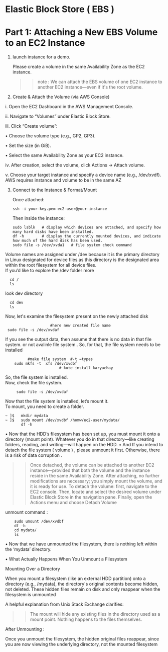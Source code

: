 <h1>Elastic Block Store ( EBS )</h1>

<h1>Part 1: Attaching a New EBS Volume to an EC2 Instance</h1>

1. launch instance for a demo.

   Please create a volume in the same Availability Zone as the EC2 instance.

    >>note  : We can attach the EBS volume of one EC2 instance to another EC2 instance—even if it's the root volume.

2. Create & Attach the Volume (via AWS Console)

i. Open the EC2 Dashboard in the AWS Management Console.

ii. Navigate to “Volumes” under Elastic Block Store.

iii. Click “Create volume”:

   • Choose the volume type (e.g., GP2, GP3).

   • Set the size (in GiB).

   • Select the same Availability Zone as your EC2 instance.

iv. After creation, select the volume, click Actions → Attach volume.

v. Choose your target instance and specify a device name (e.g., /dev/xvdf).
AWS requires instance and volume to be in the same AZ

3. Connect to the Instance & Format/Mount

     Once attached:

       ssh -i your-key.pem ec2-user@your-instance
   Then inside the instance:

       sudo lsblk   # display which devices are attached, and specify how many hard disks have been installed.
       df -h        # display the currently mounted devices, and indicate how much of the hard disk has been used.
       sudo file -s /dev/xvda1   # file system check command
Volume names are assigned under /dev because it is the primary directory in Linux designated for device files.as this directory is the designated area within the root filesystem for all device files.<br>
If you’d like to explore the /dev folder more

      cd /
      ls
 look dev directory
     
      cd dev
      ls

Now, let's examine the filesystem present on the newly attached disk

                        #here new created file name
     sudo file -s /dev/xvdaf
If you see the output data, then assume that there is no data in that file system. or not avalinle file system..
So, for that, the file system needs to be installed

              #make file system  #-t =types 
        sudo mkfs -t  xfs /dev/xvdbf
                            # kute install karyachay


  So, the file system is installed.<br>
  Now, check the file system.

         sudo file -s /dev/xvdaf
Now that the file system is installed, let’s mount it.<br>
To mount, you need to create a folder.

    ~ ]$   mkdir mydata
    ~ ]$   sudo mount /dev/xvdbf /homw/ec2-user/mydata/
           df -h

• Now that the HDD’s filesystem has been set up, you must mount it onto a directory (mount point). Whatever you do in that directory—like creating folders, reading, and writing—will happen on the HDD.
• And If you intend to detach the file system ( volume ) , please unmount it first. Otherwise, there is a risk of data corruption .
>>Once detached, the volume can be attached to another EC2 instance—provided that both the volume and the instance reside in the same Availability Zone. After attaching, no further modifications are necessary; you simply mount the volume, and it is ready for use.
>>To detach the volume: first, navigate to the EC2 console. Then, locate and select the desired volume under Elastic Block Store in the navigation pane. Finally, open the Actions menu and choose Detach Volume

unmount command :

        sudo umount /dev/xvdbf
        df -h
        cd mydata/
        ls

• Now that we have unmounted the filesystem, there is nothing left within the ‘mydata’ directory.

• What Actually Happens When You Unmount a Filesystem

Mounting Over a Directory

When you mount a filesystem (like an external HDD partition) onto a directory (e.g., /mydata), the directory's original contents become hidden, not deleted. These hidden files remain on disk and only reappear when the filesystem is unmounted 

A helpful explanation from Unix Stack Exchange clarifies:

>>The mount will hide any existing files in the directory used as a mount point. Nothing happens to the files themselves.

After Unmounting : 

Once you unmount the filesystem, the hidden original files reappear, since you are now viewing the underlying directory, not the mounted filesystem

          
                     

 
 
   
  
